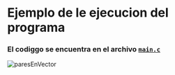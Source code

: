 # Ejemplo de le ejecucion del programa
### El codiggo se encuentra en el archivo [`main.c`](https://github.com/Seant-Dev/paresEnVector/blob/9a109f66690600fcd938cc1638608c1ceef1bc19/main.c)
![paresEnVector](https://github.com/user-attachments/assets/92f81585-3903-4d79-a402-44818aefac51)
